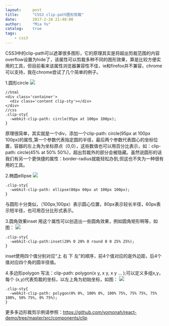 ```yaml
---
layout:     post
title:      "CSS3 clip-path图形剪裁"
date:       2017-2-28 21:48:00
author:     "Mia Yu"
catalog: 	true
tags:
    - css3
---
```

CSS3中的clip-path可以遮罩很多图形，它的原理其实是将超出剪裁范围的内容overflow设置为hide了，该属性可以剪裁多种不同的图形效果，算是比较方便实用的工具，但目前看来该属性浏览器兼容性不佳，ie和firefox并不兼容，chrome可以支持，我在chrome尝试了几个简单的例子。

1.圆形circle
![](https://yomonah.github.io/img/article-img/clip-path/circle.png)
```
//html
<div class='container'>
  <div class='content clip-sty'></div>
</div>
//css
.clip-sty{
  -webkit-clip-path: circle(95px at 100px 100px);
}
```
原理很简单，其实就是一个div，添加一个clip-path: circle(95px at 100px 100px)的属性,第一个参数代表指定圆的半径，最后两个参数代表圆心的坐标位置，容器的左上角为坐标原点（0,0），这些数值也可以用百分比表示，如：clip-path: circle(45% at 50% 50%)，超出剪裁外的部分会被隐藏。虽然说圆形的话我们有另一个更快捷的属性：border-radius就能轻松办到,但这也不失为一种很有用的工具。

2.椭圆ellipse
![](https://yomonah.github.io/img/article-img/clip-path/ellipse.png)
```
.clip-sty{
  -webkit-clip-path: ellipse(80px 60px at 100px 100px);
}
```
与圆形十分类似，（100px,100px）表示圆心位置，80px表示较长半径，60px表示短半径，也可用百分比形式表示。

3.圆角效果inset
用这个属性可以创造出一些圆角效果，例如圆角矩形啊等，如图：
![](https://yomonah.github.io/img/article-img/clip-path/inset.png)
```
.clip-sty{
  -webkit-clip-path:inset(20% 0 20% 0 round 0 0 25% 25%);
}
```
inset使用四个值分别对应“上 右 下 左”的顺序，前4个值对应的是外边距，后4个值对应四个角的圆半径值。

4.多边形polygon
写法：clip-path: polygon(x y, x y, x y … );可以定义多组x,y，每个 (x,y)代表剪裁的坐标，以左上角为初始坐标，如图：
![](https://yomonah.github.io/img/article-img/clip-path/polygon.png)
```
.clip-sty{
  -webkit-clip-path: polygon(0% 0%, 100% 0%, 100% 75%, 75% 75%, 75% 100%, 50% 75%, 0% 75%);
}
```
更多多边形裁剪示例请参照：https://github.com/yomonah/react-demo/tree/master/src/components/clip